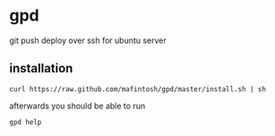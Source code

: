 # gpd

git push deploy over ssh for ubuntu server

## installation

	curl https://raw.github.com/mafintosh/gpd/master/install.sh | sh

afterwards you should be able to run

	gpd help
